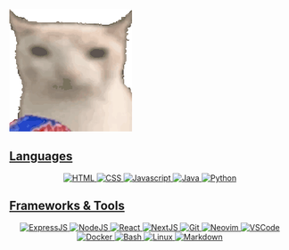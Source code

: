 <img src="./assets/verycat.gif"/>

<div align="center">
  <a href="">
    <h2 align="left">Languages</h2>
    <img src="https://skillicons.dev/icons?i=html" title="HTML" aria-label="HTML"></img>
    <img src="https://skillicons.dev/icons?i=css" title="CSS" aria-label="CSS" />
    <img src="https://skillicons.dev/icons?i=javascript" title="Javascript" aria-label="Javascript" />
    <img src="https://skillicons.dev/icons?i=java&theme=light" title="Java" aria-label="Java" />
    <img src="https://skillicons.dev/icons?i=python" title="Python" aria-label="Python" />
    <br>
    <h2 align="left">Frameworks & Tools</h2>
    <img src="https://skillicons.dev/icons?i=express" title="ExpressJS" aria-label="ExpressJS" />
    <img src="https://skillicons.dev/icons?i=nodejs" title="NodeJS" aria-label="NodeJS" />
    <img src="https://skillicons.dev/icons?i=react" title="React" aria-label="React" />
    <img src="https://skillicons.dev/icons?i=nextjs" title="NextJS" aria-label="NextJS" />
    <img src="https://skillicons.dev/icons?i=git" title="Git" aria-label="Git" />
    <img src="https://skillicons.dev/icons?i=neovim" title="Neovim" aria-label="Neovim" />
    <img src="https://skillicons.dev/icons?i=vscode" title="VSCode" aria-label="VSCode" />
    <img src="https://skillicons.dev/icons?i=docker" title="Docker" aria-label="Docker" />
    <img src="https://skillicons.dev/icons?i=bash" title="Bash" aria-label="Bash" />
    <img src="https://skillicons.dev/icons?i=linux" title="Linux" aria-label="Linux" />
    <img src="https://skillicons.dev/icons?i=md" title="Markdown" aria-label="Markdown" />
  </a>
</div>
